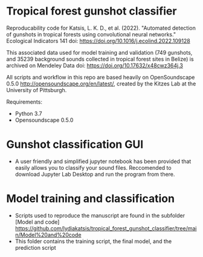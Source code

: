 # Tropical forest gunshot classifier

Reproducability code for Katsis, L. K. D., et al. (2022). "Automated detection of gunshots in tropical forests using convolutional neural networks." Ecological Indicators 141 doi: https://doi.org/10.1016/j.ecolind.2022.109128

This associated data used for model training and validation (749 gunshots, and 35239 background sounds collected in tropical forest sites in Belize) is archived on Mendeley Data doi: https://doi.org/10.17632/x48cwz364j.3 

All scripts and workflow in this repo are based heavily on OpenSoundscape 0.5.0 http://opensoundscape.org/en/latest/, created by the Kitzes Lab at the University of Pittsburgh.

Requirements:
- Python 3.7
- Opensoundscape 0.5.0

# Gunshot classification GUI #
* A user friendly and simplified jupyter notebook has been provided that easily allows you to classify your sound files. Reccomended to download Jupyter Lab Desktop and run the program from there.


# Model training and classification #
* Scripts used to reproduce the manuscript are found in the subfolder [Model and code] https://github.com/lydiakatsis/tropical_forest_gunshot_classifier/tree/main/Model%20and%20code
* This folder contains the training script, the final model, and the prediction script


